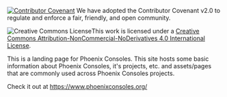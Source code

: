 [![Contributor Covenant](https://img.shields.io/badge/Contributor%20Covenant-v2.0%20adopted-ff69b4.svg)](https://www.phoenixconsoles.org/pages/codeofconduct) We have adopted the Contributor Covenant v2.0 to regulate and enforce a fair, friendly, and open community.

![Creative Commons License](https://i.creativecommons.org/l/by-nc-nd/4.0/80x15.png)This work is licensed under a <a rel="license" href="http://creativecommons.org/licenses/by-nc-nd/4.0/">Creative Commons Attribution-NonCommercial-NoDerivatives 4.0 International License</a>.

This is a landing page for Phoenix Consoles. This site hosts some basic information about Phoenix Consoles, it's projects, etc. and assets/pages that are commonly used across Phoenix Consoles projects.

Check it out at https://www.phoenixconsoles.org/

